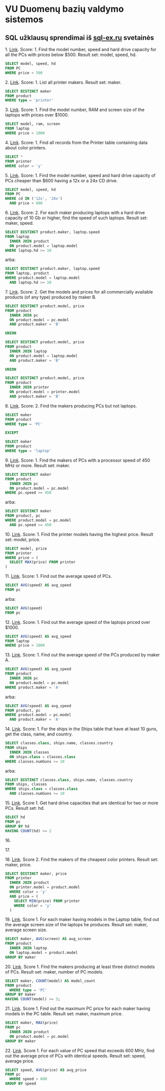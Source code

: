 # VU Duomenų bazių valdymo sistemos

## SQL užklausų sprendimai iš [sql-ex.ru](https://sql-ex.ru/exercises/index.php?act=learn) svetainės

1\. [Link](https://sql-ex.ru/exercises/index.php?act=learn&LN=1). Score: 1. Find the model number, speed and hard drive capacity for all the PCs with prices below $500.
Result set: model, speed, hd.

```sql
SELECT model, speed, hd
FROM PC
WHERE price < 500
```

2\. [Link](https://sql-ex.ru/exercises/index.php?act=learn&LN=2). Score: 1. List all printer makers. Result set: maker.

```sql
SELECT DISTINCT maker
FROM product
WHERE type = 'printer'
```

3\. [Link](https://sql-ex.ru/exercises/index.php?act=learn&LN=3). Score: 1. Find the model number, RAM and screen size of the laptops with prices over $1000.

```sql
SELECT model, ram, screen
FROM laptop
WHERE price > 1000
```

4\. [Link](https://sql-ex.ru/exercises/index.php?act=learn&LN=4). Score: 1. Find all records from the Printer table containing data about color printers.

```sql
SELECT *
FROM printer
WHERE color = 'y'
```

5\. [Link](https://sql-ex.ru/exercises/index.php?act=learn&LN=5). Score: 1. Find the model number, speed and hard drive capacity of PCs cheaper than $600 having a 12x or a 24x CD drive.

```sql
SELECT model, speed, hd
FROM PC
WHERE cd IN ('12x', '24x')
  AND price < 600
```

6\. [Link](https://sql-ex.ru/exercises/index.php?act=learn&LN=6). Score: 2. For each maker producing laptops with a hard drive capacity of 10 Gb or higher, find the speed of such laptops. Result set: maker, speed.

```sql
SELECT DISTINCT product.maker, laptop.speed
FROM laptop
  INNER JOIN product
  ON product.model = laptop.model
WHERE laptop.hd >= 10
```

arba:

```sql
SELECT DISTINCT product.maker, laptop.speed
FROM laptop, product
WHERE product.model = laptop.model
  AND laptop.hd >= 10
```

7\. [Link](https://sql-ex.ru/exercises/index.php?act=learn&LN=7). Score: 2. Get the models and prices for all commercially available products (of any type) produced by maker B.

```sql
SELECT DISTINCT product.model, price
FROM product
  INNER JOIN pc
  ON product.model = pc.model
  AND product.maker = 'B'

UNION

SELECT DISTINCT product.model, price
FROM product
  INNER JOIN laptop
  ON product.model = laptop.model
  AND product.maker = 'B'

UNION

SELECT DISTINCT product.model, price
FROM product
  INNER JOIN printer
  ON product.model = printer.model
  AND product.maker = 'B'
```

8\. [Link](https://sql-ex.ru/exercises/index.php?act=learn&LN=8). Score: 2. Find the makers producing PCs but not laptops.

```sql
SELECT maker
FROM product
WHERE type = 'PC'

EXCEPT

SELECT maker
FROM product
WHERE type = 'laptop'
```

9\. [Link](https://sql-ex.ru/exercises/index.php?act=learn&LN=9). Score: 1. Find the makers of PCs with a processor speed of 450 MHz or more. Result set: maker.

```sql
SELECT DISTINCT maker
FROM product
  INNER JOIN pc
  ON product.model = pc.model
WHERE pc.speed >= 450
```

arba:

```sql
SELECT DISTINCT maker
FROM product, pc
WHERE product.model = pc.model
  AND pc.speed >= 450
```

10\. [Link](https://sql-ex.ru/exercises/index.php?act=learn&LN=10). Score: 1. Find the printer models having the highest price. Result set: model, price.

```sql
SELECT model, price
FROM printer
WHERE price = (
  SELECT MAX(price) FROM printer
)
```

11\. [Link](https://sql-ex.ru/exercises/index.php?act=learn&LN=11). Score: 1. Find out the average speed of PCs.

```sql
SELECT AVG(speed) AS avg_speed
FROM pc
```

arba:

```sql
SELECT AVG(speed)
FROM pc
```

12\. [Link](https://sql-ex.ru/exercises/index.php?act=learn&LN=12). Score: 1. Find out the average speed of the laptops priced over $1000.

```sql
SELECT AVG(speed) AS avg_speed
FROM laptop
WHERE price > 1000
```

13\. [Link](https://sql-ex.ru/exercises/index.php?act=learn&LN=13). Score: 1. Find out the average speed of the PCs produced by maker A.

```sql
SELECT AVG(speed) AS avg_speed
FROM product
  INNER JOIN pc
  ON product.model = pc.model
WHERE product.maker = 'A'
```

arba:

```sql
SELECT AVG(speed) AS avg_speed
FROM product, pc
WHERE product.model = pc.model
  AND product.maker = 'A'
```

14\. [Link](https://sql-ex.ru/exercises/index.php?act=learn&LN=14). Score: 1. For the ships in the Ships table that have at least 10 guns, get the class, name, and country.

```sql
SELECT classes.class, ships.name, classes.country
FROM ships
  INNER JOIN classes
  ON ships.class = classes.class
WHERE classes.numGuns >= 10
```

arba:

```sql
SELECT DISTINCT classes.class, ships.name, classes.country
FROM ships, classes
WHERE ships.class = classes.class
  AND classes.numGuns >= 10
```

15\. [Link](https://sql-ex.ru/exercises/index.php?act=learn&LN=15). Score 1. Get hard drive capacities that are identical for two or more PCs. Result set: hd.

```sql
SELECT hd
FROM pc
GROUP BY hd
HAVING COUNT(hd) >= 2
```

16\.

17\.

18\. [Link](https://sql-ex.ru/exercises/index.php?act=learn&LN=18). Score 2. Find the makers of the cheapest color printers.
Result set: maker, price.

```sql
SELECT DISTINCT maker, price
FROM printer
  INNER JOIN product
  ON printer.model = product.model
  WHERE color = 'y'
  AND price = (
    SELECT MIN(price) FROM printer
    WHERE color = 'y'
  )
```

19\. [Link](https://sql-ex.ru/exercises/index.php?act=learn&LN=19). Score 1. For each maker having models in the Laptop table, find out the average screen size of the laptops he produces.
Result set: maker, average screen size.

```sql
SELECT maker, AVG(screen) AS avg_screen
FROM product
  INNER JOIN laptop
  ON laptop.model = product.model
GROUP BY maker
```

20\. [Link](https://sql-ex.ru/exercises/index.php?act=learn&LN=20). Score 1. Find the makers producing at least three distinct models of PCs.
Result set: maker, number of PC models.

```sql
SELECT maker, COUNT(model) AS model_count
FROM product
  WHERE type = 'PC'
GROUP BY maker
HAVING COUNT(model) >= 3;
```

21\. [Link](https://sql-ex.ru/exercises/index.php?act=learn&LN=20). Score 1. Find out the maximum PC price for each maker having models in the PC table. Result set: maker, maximum price.

```sql
SELECT maker, MAX(price)
FROM pc
  INNER JOIN product
  ON product.model = pc.model
GROUP BY maker
```

22\. [Link](https://sql-ex.ru/exercises/index.php?act=learn&LN=22). Score 1. For each value of PC speed that exceeds 600 MHz, find out the average price of PCs with identical speeds. Result set: speed, average price.

```sql
SELECT speed, AVG(price) AS avg_price
FROM pc
  WHERE speed > 600
GROUP BY speed
```
